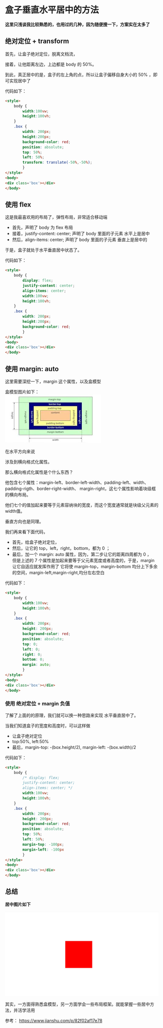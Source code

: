 # 盒子垂直水平居中的方法
 
**这里只浅谈我比较熟悉的，也用过的几种，因为随便搜一下，方案实在太多了**

## 绝对定位 +  transform 

首先，让盒子绝对定位，脱离文档流，    

接着，让他距离左边，上边都是 body 的 50%。   

到此，真正居中的是，盒子的左上角的点，所以让盒子偏移自身大小的 50% ，即可实现居中了

代码如下：
```html
<style>
    body {
        width:100vw;
        height:100vh;
    }
    .box {
        width: 200px;
        height:200px;
        background-color: red;
        position: absolute;
        top: 50%;
        left: 50%;
        transform: translate(-50%,-50%);
        }
</style>
<body>
<div class='box'></div>
</body>
```

## 使用 flex

这是我最喜欢用的布局了，弹性布局，非常适合移动端    

* 首先，声明了 body 为 flex 布局
* 接着，justify-content: center;  声明了 body 里面的子元素 水平上是居中
* 然后，align-items: center; 声明了 body 里面的子元素 垂直上是居中的

于是，盒子就处于水平垂直居中状态了。

代码如下：
```html
<style>
    body {
        display: flex;
        justify-content: center;
        align-items: center;
        width:100vw;
        height:100vh;
    }
    .box {
        width: 200px;
        height:200px;
        background-color: red;
        }
</style>
<body>
<div class='box'></div>
</body>
```

## 使用 margin: auto

这里需要深挖一下，margin 这个属性，以及盒模型    

盒模型图片如下：    
![boxmodel](./assets/boxmodel.jpg)    

在水平方向来说 

涉及到横向格式化属性。     

那么横向格式化属性是个什么东西？    

他包含七个属性：margin-left、border-left-width、padding-left、width、padding-rigth、border-right-width、
margin-right，这七个属性影响着块级框的横向布局。  

他们七个的值加起来要等于元素容纳块的宽度，而这个宽度通常就是块级父元素的width值。

垂直方向也是同理。    

我们再来看下面代码，    

* 首先，给盒子绝对定位，
* 然后，让它的 top，left，right，bottom，都为 0 ；
* 最后，加一个 margin: auto 属性，因为，第二步让它的距离四周都为 0 ，    
    但是上述的 7 个属性是加起来要等于父元素宽度或者高度的，于是，margin 让它自适应就发挥作用了
    它将使 margin-top，margin-bottom 均分上下多余的空间，margin-left,margin-right,均分左右空白

代码如下：
```html
<style>
    body {
        width:100vw;
        height:100vh;
    }
    .box {
        width: 200px;
        height: 200px;
        background-color: red;
        position: absolute;
        top: 0;
        left: 0;
        right: 0;
        bottom: 0;
        margin: auto;
        }
</style>
<body>
<div class='box'></div>
</body>
```

### 使用 绝对定位 + margin 负值

了解了上面的的原理，我们就可以换一种思路来实现 水平垂直居中了。

当我们知道盒子的宽度和高度时，可以这样做    

* 让盒子绝对定位
* top:50%,  left:50% 
* 最后，margin-top: -(box.height/2),  margin-left: -(box.width)/2

代码如下：

```html
<style>
    body {
        /* display: flex;
        justify-content: center;
        align-items: center; */
        width:100vw;
        height:100vh;
    }
    .box {
        width: 200px;
        height: 200px;
        background-color: red;
        position: absolute;
        top: 50%;
        left: 50%;
        margin-top: -100px;
        margin-left: -100px
        }
</style>
<body>
<div class='box'></div>
</body>
```

## 总结

**居中图片如下**    

![cneterpic](./assets/centerbox.jpg)    

其实，一方面得熟悉盒模型，另一方面学会一些布局框架。就能掌握一些居中方法，并活学活用    

参考： https://www.jianshu.com/p/82f02af17e78


